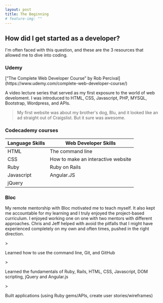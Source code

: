 ```yaml
---
layout: post
title: The Beginning
# feature-img: ""
---
```


<h2>How did I get started as a developer?</h2>

I'm often faced with this question, and these are the 3 resources that allowed me to dive into coding.

<h3>Udemy</h3>
[“The Complete Web Developer Course” by Rob Percival](https://www.udemy.com/complete-web-developer-course/) 
<p>A video lecture series that served as my first exposure to the world of web develoment. I was introduced to HTML, CSS, Javascript, PHP, MYSQL, Bootstrap, Wordpress, and APIs.</p>

> My first website was about my brother's dog, Blu, and it looked like an ad straight out of Craigslist. But it sure was awesome.

<h3>Codecademy courses</h3>

Language Skills  | Web Developer Skills
---------------- | --------------------
HTML             | The command line
CSS              | How to make an interactive website
Ruby             | Ruby on Rails
Javascript       | Angular.JS
jQuery           | 

<h3>Bloc</h3>
<p>My remote mentorship with Bloc motivated me to teach myself. It also kept me accountable for my learning and I truly enjoyed the project-based curriculum. I enjoyed working one on one with two mentors with different approaches. Chris and Jeff helped with avoid the pitfalls that I might have experienced completely on my own and often times, pushed in the right direction.</p>
> <p>Learned how to use the command line, Git, and GitHub</p> 
> <p>Learned the fundamentals of Ruby, Rails, HTML, CSS, Javascript, DOM scripting, jQuery and Angular.js</p>
> <p>Built applications (using Ruby gems/APIs, create user stories/wireframes)</p> 

